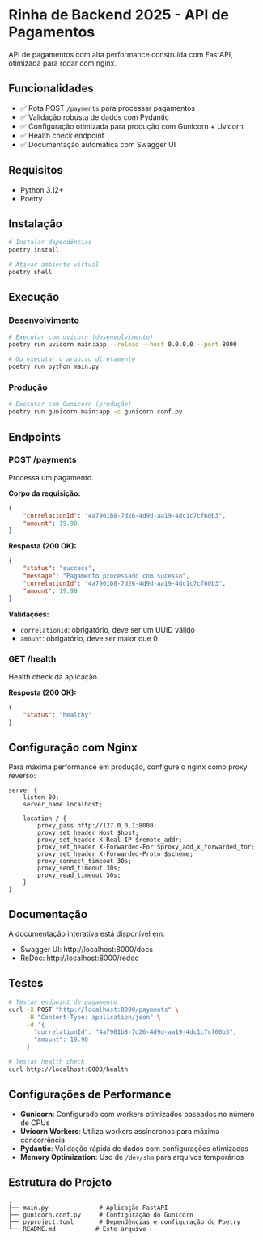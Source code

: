 # Rinha de Backend 2025 - API de Pagamentos

API de pagamentos com alta performance construída com FastAPI, otimizada para rodar com nginx.

## Funcionalidades

- ✅ Rota POST `/payments` para processar pagamentos
- ✅ Validação robusta de dados com Pydantic
- ✅ Configuração otimizada para produção com Gunicorn + Uvicorn
- ✅ Health check endpoint
- ✅ Documentação automática com Swagger UI

## Requisitos

- Python 3.12+
- Poetry

## Instalação

```bash
# Instalar dependências
poetry install

# Ativar ambiente virtual
poetry shell
```

## Execução

### Desenvolvimento
```bash
# Executar com uvicorn (desenvolvimento)
poetry run uvicorn main:app --reload --host 0.0.0.0 --port 8000

# Ou executar o arquivo diretamente
poetry run python main.py
```

### Produção
```bash
# Executar com Gunicorn (produção)
poetry run gunicorn main:app -c gunicorn.conf.py
```

## Endpoints

### POST /payments
Processa um pagamento.

**Corpo da requisição:**
```json
{
    "correlationId": "4a7901b8-7d26-4d9d-aa19-4dc1c7cf60b3",
    "amount": 19.90
}
```

**Resposta (200 OK):**
```json
{
    "status": "success",
    "message": "Pagamento processado com sucesso",
    "correlationId": "4a7901b8-7d26-4d9d-aa19-4dc1c7cf60b3",
    "amount": 19.90
}
```

**Validações:**
- `correlationId`: obrigatório, deve ser um UUID válido
- `amount`: obrigatório, deve ser maior que 0

### GET /health
Health check da aplicação.

**Resposta (200 OK):**
```json
{
    "status": "healthy"
}
```

## Configuração com Nginx

Para máxima performance em produção, configure o nginx como proxy reverso:

```nginx
server {
    listen 80;
    server_name localhost;

    location / {
        proxy_pass http://127.0.0.1:8000;
        proxy_set_header Host $host;
        proxy_set_header X-Real-IP $remote_addr;
        proxy_set_header X-Forwarded-For $proxy_add_x_forwarded_for;
        proxy_set_header X-Forwarded-Proto $scheme;
        proxy_connect_timeout 30s;
        proxy_send_timeout 30s;
        proxy_read_timeout 30s;
    }
}
```

## Documentação

A documentação interativa está disponível em:
- Swagger UI: http://localhost:8000/docs
- ReDoc: http://localhost:8000/redoc

## Testes

```bash
# Testar endpoint de pagamento
curl -X POST "http://localhost:8000/payments" \
     -H "Content-Type: application/json" \
     -d '{
       "correlationId": "4a7901b8-7d26-4d9d-aa19-4dc1c7cf60b3",
       "amount": 19.90
     }'

# Testar health check
curl http://localhost:8000/health
```

## Configurações de Performance

- **Gunicorn**: Configurado com workers otimizados baseados no número de CPUs
- **Uvicorn Workers**: Utiliza workers assíncronos para máxima concorrência
- **Pydantic**: Validação rápida de dados com configurações otimizadas
- **Memory Optimization**: Uso de `/dev/shm` para arquivos temporários

## Estrutura do Projeto

```
.
├── main.py              # Aplicação FastAPI
├── gunicorn.conf.py     # Configuração do Gunicorn
├── pyproject.toml       # Dependências e configuração do Poetry
└── README.md           # Este arquivo
``` 